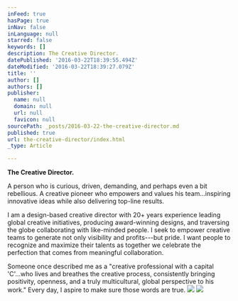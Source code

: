 ```yaml
---
inFeed: true
hasPage: true
inNav: false
inLanguage: null
starred: false
keywords: []
description: The Creative Director.
datePublished: '2016-03-22T18:39:55.494Z'
dateModified: '2016-03-22T18:39:27.079Z'
title: ''
author: []
authors: []
publisher:
  name: null
  domain: null
  url: null
  favicon: null
sourcePath: _posts/2016-03-22-the-creative-director.md
published: true
url: the-creative-director/index.html
_type: Article

---
```

**The Creative Director.**

A person who is curious, driven, demanding, and perhaps even a bit rebellious. A creative pioneer who empowers and values his team...inspiring innovative ideas while also delivering top-line results.

I am a design-based creative director with 20+ years experience leading global creative initiatives, producing award-winning designs, and traversing the globe collaborating with like-minded people. I seek to empower creative teams to generate not only visibility and profits---but pride. I want people to recognize and maximize their talents as together we celebrate the perfection that comes from meaningful collaboration.

Someone once described me as a "creative professional with a capital 'C'...who lives and breathes the creative process, consistently bringing positivity, openness, and a truly multicultural, global perspective to his work." Every day, I aspire to make sure those words are true.
![](https://the-grid-user-content.s3-us-west-2.amazonaws.com/07fb8ae1-996d-400c-baeb-36b335d6e9ba.jpg)
![](https://the-grid-user-content.s3-us-west-2.amazonaws.com/8ebdf351-b909-4ee2-992b-e71b6cfa48fd.jpg)